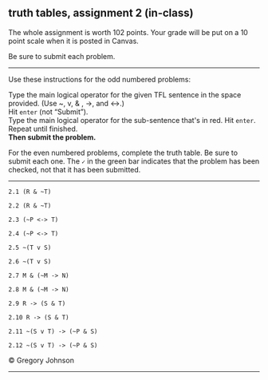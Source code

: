 ## truth tables, assignment 2 (in-class)

The whole assignment is worth 102 points. Your grade will be put on a 10 point scale when it is posted in Canvas.

Be sure to submit each problem.

---

Use these instructions for the odd numbered problems:

Type the main logical operator for the given TFL sentence in the space provided. (Use ~, v, & , ->, and <->.)<br>
Hit `enter` (not &ldquo;Submit&rdquo;).<br> 
Type the main logical operator for the sub-sentence that's in red. Hit `enter`.<br> 
Repeat until finished.<br>
**Then submit the problem.**

For the even numbered problems, complete the truth table. Be sure to submit each one. The `✓` in the green bar indicates that the problem has been checked, not that it has been submitted.

---

~~~{.SynChecker .Match system="magnusSL"  points="8" late-credit="6"}
2.1 (R & ~T)
~~~
~~~{.TruthTable .Simple system="magnusSL" options="nocounterexample" points="9" late-credit="7"}
2.2 (R & ~T)
~~~

~~~{.SynChecker .Match system="magnusSL"  points="8" late-credit="6"}
2.3 (~P <-> T)
~~~
~~~{.TruthTable .Simple system="magnusSL" options="nocounterexample" points="9" late-credit="7"}
2.4 (~P <-> T)
~~~

~~~{.SynChecker .Match system="magnusSL"  points="8" late-credit="6"}
2.5 ~(T v S)
~~~
~~~{.TruthTable .Simple system="magnusSL" options="nocounterexample" points="9" late-credit="7"}
2.6 ~(T v S)
~~~

~~~{.SynChecker .Match system="magnusSL"  points="8" late-credit="6"}
2.7 M & (~M -> N)
~~~
~~~{.TruthTable .Simple system="magnusSL" options="nocounterexample" points="9" late-credit="7"}
2.8 M & (~M -> N)
~~~

~~~{.SynChecker .Match system="magnusSL"  points="8" late-credit="6"}
2.9 R -> (S & T)
~~~
~~~{.TruthTable .Simple system="magnusSL" options="nocounterexample" points="9" late-credit="7"}
2.10 R -> (S & T)
~~~

~~~{.SynChecker .Match system="magnusSL"  points="8" late-credit="6"}
2.11 ~(S v T) -> (~P & S)
~~~
~~~{.TruthTable .Simple system="magnusSL" options="nocounterexample" points="9" late-credit="7"}
2.12 ~(S v T) -> (~P & S)
~~~

<p>&copy; <script>document.write(new Date().getFullYear())</script> Gregory Johnson</p>

---
